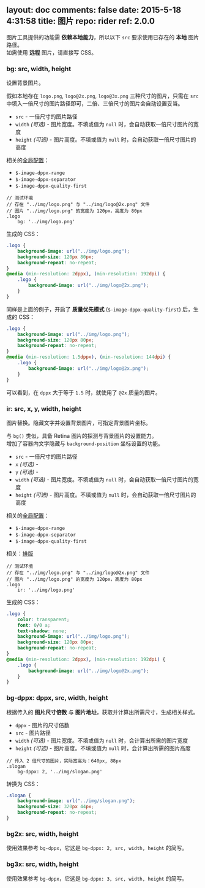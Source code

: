 layout: doc
comments: false
date: 2015-5-18 4:31:58
title: 图片
repo: rider
ref: 2.0.0
---

图片工具提供的功能需 **依赖本地能力**，所以以下 `src` 要求使用已存在的 **本地** 图片路径。  
如需使用 **远程** 图片，请直接写 CSS。

### bg: src, width, height

设置背景图片。

假如本地存在 `logo.png`, `logo@2x.png`, `logo@3x.png` 三种尺寸的图片，只需在 `src` 中填入一倍尺寸的图片路径即可，二倍、三倍尺寸的图片会自动设置妥当。

 * `src` - 一倍尺寸的图片路径
 * `width` _(可选)_ - 图片宽度。不填或值为 `null` 时，会自动获取一倍尺寸图片的宽度
 * `height` _(可选)_ - 图片高度。不填或值为 `null` 时，会自动获取一倍尺寸图片的高度

相关的[全局配置](./setting.html)：

 * `$-image-dppx-range`
 * `$-image-dppx-separator`
 * `$-image-dppx-quality-first`

```stylus
// 测试环境
// 存在 "../img/logo.png" 与 "../img/logo@2x.png" 文件
// 图片 "../img/logo.png" 的宽度为 120px，高度为 80px
.logo
    bg: '../img/logo.png'
```

生成的 CSS：

```css
.logo {
    background-image: url("../img/logo.png");
    background-size: 120px 80px;
    background-repeat: no-repeat;
}
@media (min-resolution: 2dppx), (min-resolution: 192dpi) {
    .logo {
        background-image: url("../img/logo@2x.png");
    }
}
```

同样是上面的例子，开启了 **质量优先模式** (`$-image-dppx-quality-first`) 后，生成的 CSS：

```css
.logo {
    background-image: url("../img/logo.png");
    background-size: 120px 80px;
    background-repeat: no-repeat;
}
@media (min-resolution: 1.5dppx), (min-resolution: 144dpi) {
    .logo {
        background-image: url("../img/logo@2x.png");
    }
}
```

可以看到，在 `dppx` 大于等于 `1.5` 时，就使用了 `@2x` 质量的图片。

### ir: src, x, y, width, height

图片替换。隐藏文字并设置背景图片，可指定背景图片坐标。

与 `bg()` 类似，具备 Retina 图片的探测与背景图片的设置能力。  
增加了容器内文字隐藏与 `background-position` 坐标设置的功能。

 * `src` - 一倍尺寸的图片路径
 * `x` _(可选)_ -
 * `y` _(可选)_ -
 * `width` _(可选)_ - 图片宽度。不填或值为 `null` 时，会自动获取一倍尺寸图片的宽度
 * `height` _(可选)_ - 图片高度。不填或值为 `null` 时，会自动获取一倍尺寸图片的高度

相关的[全局配置](./setting.html)：

 * `$-image-dppx-range`
 * `$-image-dppx-separator`
 * `$-image-dppx-quality-first`

相关：[排版](./typography.html)

```stylus
// 测试环境
// 存在 "../img/logo.png" 与 "../img/logo@2x.png" 文件
// 图片 "../img/logo.png" 的宽度为 120px，高度为 80px
.logo
    ir: '../img/logo.png'
```

生成的 CSS：

```css
.logo {
    color: transparent;
    font: 0/0 a;
    text-shadow: none;
    background-image: url("../img/logo.png");
    background-size: 120px 80px;
    background-repeat: no-repeat;
}
@media (min-resolution: 2dppx), (min-resolution: 192dpi) {
    .logo {
        background-image: url("../img/logo@2x.png");
    }
}
```

### bg-dppx: dppx, src, width, height

根据传入的 **图片尺寸倍数** 与 **图片地址**，获取并计算出所需尺寸，生成相关样式。

 * `dppx` - 图片的尺寸倍数
 * `src` - 图片路径
 * `width` _(可选)_ - 图片宽度。不填或值为 `null` 时，会计算出所需的图片宽度
 * `height` _(可选)_ - 图片高度。不填或值为 `null` 时，会计算出所需的图片高度

```stylus
// 传入 2 倍尺寸的图片，实际宽高为：640px, 88px
.slogan
    bg-dppx: 2, '../img/slogan.png'
```

转换为 CSS：

```css
.slogan {
    background-image: url("../img/slogan.png");
    background-size: 320px 44px;
    background-repeat: no-repeat;
}
```

### bg2x: src, width, height

使用效果参考 `bg-dppx`，它这是 `bg-dppx: 2, src, width, height` 的简写。

### bg3x: src, width, height

使用效果参考 `bg-dppx`，它这是 `bg-dppx: 3, src, width, height` 的简写。